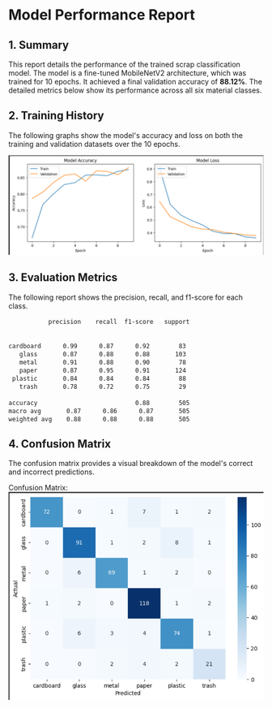 # Model Performance Report

## 1. Summary

This report details the performance of the trained scrap classification model. The model is a fine-tuned MobileNetV2 architecture, which was trained for 10 epochs. It achieved a final validation accuracy of **88.12%**. The detailed metrics below show its performance across all six material classes.

## 2. Training History

The following graphs show the model's accuracy and loss on both the training and validation datasets over the 10 epochs.

*![alt text](image.png)*


## 3. Evaluation Metrics

The following report shows the precision, recall, and f1-score for each class.



               precision    recall  f1-score   support
         

    cardboard      0.99      0.87      0.92        83
       glass       0.87      0.88      0.88       103
       metal       0.91      0.88      0.90        78
       paper       0.87      0.95      0.91       124
     plastic       0.84      0.84      0.84        88
       trash       0.78      0.72      0.75        29

    accuracy                           0.88        505
    macro avg       0.87      0.86      0.87       505
    weighted avg    0.88      0.88      0.88       505

## 4. Confusion Matrix

The confusion matrix provides a visual breakdown of the model's correct and incorrect predictions.

Confusion Matrix:
![alt text](image-2.png)


